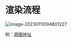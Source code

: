 # 渲染流程


![image-20230111094801227](https://xiaodongsdy.cn/personalBlog/Vue2Render.jpg)

附：[原图地址](https://xiaodongsdy.cn/personalBlog/Vue2Render.jpg)
